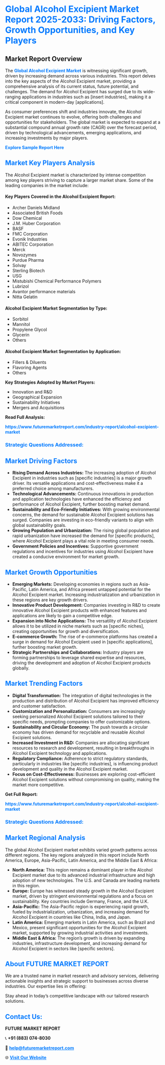 <h1 style="color: #007BFF;">Global Alcohol Excipient Market Report 2025-2033: Driving Factors, Growth Opportunities, and Key Players</h1>

<section id="overview">
<h2>Market Report Overview</h2>
<p>The <a href="https://www.futuremarketreport.com/industry-report/alcohol-excipient-market" style="color: #007BFF; text-decoration: none;"><strong>Global Alcohol Excipient Market</strong></a> is witnessing significant growth, driven by increasing demand across various industries. This report delves into the key aspects of the Alcohol Excipient market, providing a comprehensive analysis of its current status, future potential, and challenges. The demand for Alcohol Excipient has surged due to its wide-ranging applications in industries such as [insert industries], making it a critical component in modern-day [applications].</p>
<p>As consumer preferences shift and industries innovate, the Alcohol Excipient market continues to evolve, offering both challenges and opportunities for stakeholders. The global market is expected to expand at a substantial compound annual growth rate (CAGR) over the forecast period, driven by technological advancements, emerging applications, and increasing investments by major players.</p>
</section>

<section id="overview">
<p><a href="https://www.futuremarketreport.com/request-sample/reportId=96528" style="color: #007BFF; text-decoration: none;"><strong>Explore Sample Report Here</strong></a></p>
</section>

<section id="key-players">
<h2 style="color: #007BFF;">Market Key Players Analysis</h2>
<p>The Alcohol Excipient market is characterized by intense competition among key players striving to capture a larger market share. Some of the leading companies in the market include:</p>
<h4>Key Players Covered in the Alcohol Excipient Report:</h4>
<ul><li>Archer Daniels Midland</li><li>Associated British Foods</li><li>Dow Chemical</li><li>J.M. Huber Corporation</li><li>BASF</li><li>FMC Corporation</li><li>Evonik Industries</li><li>ABITEC Corporation</li><li>Merck</li><li>Novozymes</li><li>Purdue Pharma</li><li>Solvay</li><li>Sterling Biotech</li><li>USG</li><li>Mistubishi Chemical Performance Polymers</li><li>Lubrizol</li><li>Avantor performance materials</li><li>Nitta Gelatin</li></ul>
<h4>Alcohol Excipient Market Segmentation by Type:</h4>
<ul><li>Sorbitol</li><li>Mannitol</li><li>Propylene Glycol</li><li>Glycerin</li><li>Others</li></ul>

<h4>Alcohol Excipient Market Segmentation by Application:</h4>
<ul><li>Fillers &amp; Diluents</li><li>Flavoring Agents</li><li>Others</li></ul>
<p><strong>Key Strategies Adopted by Market Players:</strong></p>
<ul>
<li>Innovation and R&D</li>
<li>Geographical Expansion</li>
<li>Sustainability Initiatives</li>
<li>Mergers and Acquisitions</li>
</ul>
</section>

<section>
<p><strong>Read Full Analysis: </strong></p><a href="https://www.futuremarketreport.com/industry-report/alcohol-excipient-market" style="color: #007BFF; text-decoration: none;"><strong>https://www.futuremarketreport.com/industry-report/alcohol-excipient-market</strong></a>
<h3 style="color: #007BFF;">Strategic Questions Addressed:</h3>
</section>

<section id="driving-factors">
<h2 style="color: #007BFF;">Market Driving Factors</h2>
<ul>
<li><strong>Rising Demand Across Industries:</strong> The increasing adoption of Alcohol Excipient in industries such as [specific industries] is a major growth driver. Its versatile applications and cost-effectiveness make it a preferred choice among manufacturers.</li>
<li><strong>Technological Advancements:</strong> Continuous innovations in production and application technologies have enhanced the efficiency and performance of Alcohol Excipient, further boosting market demand.</li>
<li><strong>Sustainability and Eco-Friendly Initiatives:</strong> With growing environmental concerns, the demand for sustainable Alcohol Excipient solutions has surged. Companies are investing in eco-friendly variants to align with global sustainability goals.</li>
<li><strong>Growing Population and Urbanization:</strong> The rising global population and rapid urbanization have increased the demand for [specific products], where Alcohol Excipient plays a vital role in meeting consumer needs.</li>
<li><strong>Government Policies and Incentives:</strong> Supportive government regulations and incentives for industries using Alcohol Excipient have created a conducive environment for market growth.</li>
</ul>
</section>

<section id="growth-opportunities">
<h2 style="color: #007BFF;">Market Growth Opportunities</h2>
<ul>
<li><strong>Emerging Markets:</strong> Developing economies in regions such as Asia-Pacific, Latin America, and Africa present untapped potential for the Alcohol Excipient market. Increasing industrialization and urbanization in these regions are key growth drivers.</li>
<li><strong>Innovative Product Development:</strong> Companies investing in R&D to create innovative Alcohol Excipient products with enhanced features and applications are likely to gain a competitive edge.</li>
<li><strong>Expansion into Niche Applications:</strong> The versatility of Alcohol Excipient allows it to be utilized in niche markets such as [specific niches], creating opportunities for growth and diversification.</li>
<li><strong>E-commerce Growth:</strong> The rise of e-commerce platforms has created a surge in demand for Alcohol Excipient used in [specific applications], further boosting market growth.</li>
<li><strong>Strategic Partnerships and Collaborations:</strong> Industry players are forming partnerships to leverage shared expertise and resources, driving the development and adoption of Alcohol Excipient products globally.</li>
</ul>
</section>

<section id="trending-factors">
<h2 style="color: #007BFF;">Market Trending Factors</h2>
<ul>
<li><strong>Digital Transformation:</strong> The integration of digital technologies in the production and distribution of Alcohol Excipient has improved efficiency and customer satisfaction.</li>
<li><strong>Customization and Personalization:</strong> Consumers are increasingly seeking personalized Alcohol Excipient solutions tailored to their specific needs, prompting companies to offer customizable options.</li>
<li><strong>Sustainability and Circular Economy:</strong> The push towards a circular economy has driven demand for recyclable and reusable Alcohol Excipient solutions.</li>
<li><strong>Increased Investment in R&D:</strong> Companies are allocating significant resources to research and development, resulting in breakthroughs in Alcohol Excipient technology and applications.</li>
<li><strong>Regulatory Compliance:</strong> Adherence to strict regulatory standards, particularly in industries like [specific industries], is influencing product development and quality in the Alcohol Excipient market.</li>
<li><strong>Focus on Cost-Effectiveness:</strong> Businesses are exploring cost-efficient Alcohol Excipient solutions without compromising on quality, making the market more competitive.</li>
</ul>
</section>

<section>
<p><strong>Get Full Report: </strong></p><a href="https://www.futuremarketreport.com/industry-report/alcohol-excipient-market" style="color: #007BFF; text-decoration: none;"><strong>https://www.futuremarketreport.com/industry-report/alcohol-excipient-market</strong></a>
<h3 style="color: #007BFF;">Strategic Questions Addressed:</h3>
</section>


<section id="regional-analysis">
<h2 style="color: #007BFF;">Market Regional Analysis</h2>
<p>The global Alcohol Excipient market exhibits varied growth patterns across different regions. The key regions analyzed in this report include North America, Europe, Asia-Pacific, Latin America, and the Middle East & Africa:</p>
<ul>
<li><strong>North America:</strong> This region remains a dominant player in the Alcohol Excipient market due to its advanced industrial infrastructure and high adoption of new technologies. The U.S. and Canada are leading markets in this region.</li>
<li><strong>Europe:</strong> Europe has witnessed steady growth in the Alcohol Excipient market, driven by stringent environmental regulations and a focus on sustainability. Key countries include Germany, France, and the U.K.</li>
<li><strong>Asia-Pacific:</strong> The Asia-Pacific region is experiencing rapid growth, fueled by industrialization, urbanization, and increasing demand for Alcohol Excipient in countries like China, India, and Japan.</li>
<li><strong>Latin America:</strong> Emerging markets in Latin America, such as Brazil and Mexico, present significant opportunities for the Alcohol Excipient market, supported by growing industrial activities and investments.</li>
<li><strong>Middle East & Africa:</strong> The region’s growth is driven by expanding industries, infrastructure development, and increasing demand for Alcohol Excipient in sectors like [specific sectors].</li>
</ul>
</section>

<footer>
<h2 style="color: #007BFF;">About FUTURE MARKET REPORT</h2>
<p>We are a trusted name in market research and advisory services, delivering actionable insights and strategic support to businesses across diverse industries. Our expertise lies in offering:</p>

<p>Stay ahead in today’s competitive landscape with our tailored research solutions.</p>

<h2 style="color: #007BFF;">Contact Us:</h2>
<p><strong>FUTURE MARKET REPORT</strong></p>
<p>📞 <strong>+91 (883) 074-8030</strong></p>
<p>📧 <strong><a href="mailto:help@futuremarketreport.com" style="color: #007BFF;">help@futuremarketreport.com</a></strong></p>
<p>🌐 <strong><a href="https://www.futuremarketreport.com/" style="color: #007BFF;">Visit Our Website</a></strong></p>
</footer>